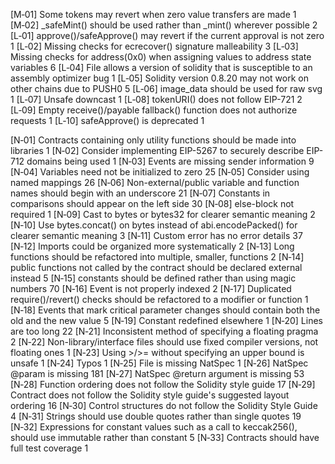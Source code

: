 












[M‑01]	Some tokens may revert when zero value transfers are made	1
[M‑02]	_safeMint() should be used rather than _mint() wherever possible	2
[L‑01]	approve()/safeApprove() may revert if the current approval is not zero	1
[L‑02]	Missing checks for ecrecover() signature malleability	3
[L‑03]	Missing checks for address(0x0) when assigning values to address state variables	6
[L‑04]	File allows a version of solidity that is susceptible to an assembly optimizer bug	1
[L‑05]	Solidity version 0.8.20 may not work on other chains due to PUSH0	5
[L‑06]	image_data should be used for raw svg	1
[L‑07]	Unsafe downcast	1
[L‑08]	tokenURI() does not follow EIP-721	2
[L‑09]	Empty receive()/payable fallback() function does not authorize requests	1
[L‑10]	safeApprove() is deprecated	1

[N‑01]	Contracts containing only utility functions should be made into libraries	1
[N‑02]	Consider implementing EIP-5267 to securely describe EIP-712 domains being used	1
[N‑03]	Events are missing sender information	9
[N‑04]	Variables need not be initialized to zero	25
[N‑05]	Consider using named mappings	26
[N‑06]	Non-external/public variable and function names should begin with an underscore	21
[N‑07]	Constants in comparisons should appear on the left side	30
[N‑08]	else-block not required	1
[N‑09]	Cast to bytes or bytes32 for clearer semantic meaning	2
[N‑10]	Use bytes.concat() on bytes instead of abi.encodePacked() for clearer semantic meaning	3
[N‑11]	Custom error has no error details	37
[N‑12]	Imports could be organized more systematically	2
[N‑13]	Long functions should be refactored into multiple, smaller, functions	2
[N‑14]	public functions not called by the contract should be declared external instead	5
[N‑15]	constants should be defined rather than using magic numbers	70
[N‑16]	Event is not properly indexed	2
[N‑17]	Duplicated require()/revert() checks should be refactored to a modifier or function	1
[N‑18]	Events that mark critical parameter changes should contain both the old and the new value	5
[N‑19]	Constant redefined elsewhere	1
[N‑20]	Lines are too long	22
[N‑21]	Inconsistent method of specifying a floating pragma	2
[N‑22]	Non-library/interface files should use fixed compiler versions, not floating ones	1
[N‑23]	Using >/>= without specifying an upper bound is unsafe	1
[N‑24]	Typos	1
[N‑25]	File is missing NatSpec	1
[N‑26]	NatSpec @param is missing	181
[N‑27]	NatSpec @return argument is missing	53
[N‑28]	Function ordering does not follow the Solidity style guide	17
[N‑29]	Contract does not follow the Solidity style guide's suggested layout ordering	16
[N‑30]	Control structures do not follow the Solidity Style Guide	4
[N‑31]	Strings should use double quotes rather than single quotes	19
[N‑32]	Expressions for constant values such as a call to keccak256(), should use immutable rather than constant	5
[N‑33]	Contracts should have full test coverage	1